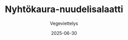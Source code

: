 ---
title: "Nyhtökaura-nuudelisalaatti"
image: "https://vegaanibotti.lauravuo.me/2025/06/2025-06-30_small.png"
date: 2025-06-30
receipt_url: "https://vegeviettelys.fi/nyhtokaura-nuudelisalaatti/"
author: "Vegeviettelys"
---